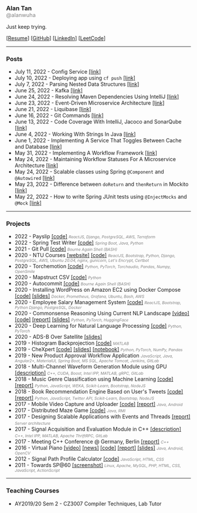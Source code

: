
### Alan Tan

<small style="display:block; margin-top: -1rem; font-size: 11pt; font-weight: normal; color: grey;">@alanwuha</small>

Just keep trying.

[[Resume](https://docs.google.com/document/d/1NeTUAE8KsCUVQrlmhDdjLFS-0qwqHZN4qspAl3VLD2Q/edit)]
[[GitHub](https://github.com/alanwuha)]
[[LinkedIn](https://www.linkedin.com/in/alanwuha/)]
[[LeetCode](https://leetcode.com/alanwuha/)]

<hr style="height: 0.05rem;" />

### Posts

- July 11, 2022 - Config Service
[[link]](https://github.com/alanwuha/blog/tree/main/posts/config-service)
- July 10, 2022 - Deploying app using `cf push`
[[link]](https://github.com/alanwuha/blog/tree/main/posts/deploying-app-using-cf-push)
- July 7, 2022 - Parsing Nested Data Structures
[[link]](https://github.com/alanwuha/blog/tree/main/posts/parsing-nested-data-structures)
- June 25, 2022 - Kafka
[[link]](https://github.com/alanwuha/blog/tree/main/posts/kafka)
- June 24, 2022 - Resolving Maven Dependencies Using IntelliJ
[[link]](https://github.com/alanwuha/blog/tree/main/posts/resolving-maven-dependencies-using-intellij)
- June 23, 2022 - Event-Driven Microservice Architecture
[[link]](https://github.com/alanwuha/blog/tree/main/posts/event-driven-microservice-architecture)
- June 21, 2022 - Liquibase
[[link]](https://github.com/alanwuha/blog/tree/main/posts/liquibase)
- June 16, 2022 - Git Commands
[[link]](https://github.com/alanwuha/blog/tree/main/posts/git-commands)
- June 13, 2022 - Code Coverage With IntelliJ, Jacoco and SonarQube
[[link]](https://github.com/alanwuha/blog/tree/main/posts/code-coverage-with-intellij-jacoco-and-sonarqube)
- June 4, 2022 - Working With Strings In Java
[[link]](https://github.com/alanwuha/blog/tree/main/posts/working-with-strings-in-java)
- June 1, 2022 - Implementing A Service That Toggles Between Cache and Database
[[link]](https://github.com/alanwuha/blog/tree/main/posts/implementing-a-service-that-toggles-between-cache-and-database)
- May 31, 2022 - Implementing A Workflow Framework
[[link]](https://github.com/alanwuha/blog/tree/main/posts/implementing-a-workflow-framework)
- May 24, 2022 - Maintaining Workflow Statuses For A Microservice Architecture
[[link]](https://github.com/alanwuha/blog/tree/main/posts/maintaining-workflow-statuses-for-a-microservice-architecture)
- May 24, 2022 - Scalable classes using Spring `@Component` and `@Autowired`
[[link]](https://github.com/alanwuha/blog/tree/main/posts/scalable-classes-using-spring-component-and-autowired)
- May 23, 2022 - Difference between `doReturn` and `thenReturn` in Mockito 
[[link]](https://github.com/alanwuha/blog/tree/main/posts/difference-between-doreturn-and-thenreturn-in-mockito)
- May 22, 2022 - How to write Spring JUnit tests using `@InjectMocks` and `@Mock`
[[link]](https://github.com/alanwuha/blog/tree/main/posts/how-to-write-spring-junit-tests-using-injectmocks-and-mock)

<hr style="height: 0.05rem;" />

### Projects

- 2022 - Payslip
[[code]](https://github.com/alanwuha/payslip)
<span style='color: gray; font-style: italic; font-size: 8pt;'>ReactJS, Django, PostgreSQL, AWS, Terraform</span>
- 2022 - Spring Test Writer
[[code]](https://github.com/alanwuha/spring-test-writer)
<span style='color: gray; font-style: italic; font-size: 8pt;'>Spring Boot, Java, Python</span>
- 2021 - Git Pull
[[code]](https://github.com/alanwuha/git-pull)
<span style='color: gray; font-style: italic; font-size: 8pt;'>Bourne Again
Shell (BASH)</span>
- 2020 - NTU Courses
[[website]](https://ntucourses.com)
[[code]](https://github.com/alanwuha/ntumods)
<span style='color: gray; font-style: italic; font-size: 8pt;'>ReactJS, Bootstrap, Python, Django, PostgreSQL, AWS, Ubuntu 20.04, nginx, gunicorn, Let's Encrypt, Certbot</span>
- 2020 - Torchemotion
[[code]](https://github.com/alanwuha/torchemotion)
<span style='color: gray; font-style: italic; font-size: 8pt;'>Python, PyTorch, Torchaudio, Pandas, Numpy, OpenSmile</span>
- 2020 - Mapstruct CSV
[[code]](https://github.com/alanwuha/mapstruct-csv)
<span style='color: gray; font-style: italic; font-size: 8pt;'>Python</span>
- 2020 - Autocommit
[[code]](https://github.com/alanwuha/autocommit)
<span style='color: gray; font-style: italic; font-size: 8pt;'>Bourne Again Shell (BASH)</span>
- 2020 - Installing WordPress on Amazon EC2 using Docker Compose
[[code]](https://github.com/alanwuha/wordpress-docker-ec2)
[[slides]](https://docs.google.com/presentation/d/1CbiCGDHpKymM1GYhtt89hthqttz6-MkBhCCub9Klo8U/edit?usp=sharing)
<span style='color: gray; font-style: italic; font-size: 8pt;'>Docker, Prometheus, Grafana, Ubuntu, Bash, AWS</span>
- 2020 - Employee Salary Management System
[[code]](https://github.com/alanwuha/employee-salary)
<span style='color: gray; font-style: italic; font-size: 8pt;'>ReactJS, Bootstrap, Python Django, PostgreSQL, Docker</span>
- 2020 - Commonsense Reasoning Using Current NLP Landscape
[[video]](https://www.dropbox.com/s/zlsi8njzdjyoi2g/video.mov?dl=0)
[[code]](https://github.com/alanwuha/ce7455-project)
[[report]](https://www.dropbox.com/s/4wuqg2u94wa56kn/report.pdf?dl=0)
[[slides]](https://www.dropbox.com/s/l67rncbbebifpkk/slides.pptx?dl=0)
<span style='color: gray; font-style: italic; font-size: 8pt;'>Python, PyTorch, HuggingFace</span>
- 2020 - Deep Learning for Natural Language Processing [[code]](https://github.com/alanwuha/ce7455-nlp)
<span style='color: gray; font-style: italic; font-size: 8pt;'>Python, PyTorch</span>
- 2020 - ADS-B Over Satellite
[[slides]](https://docs.google.com/presentation/d/1nhatJ_gas8Im0c9SX1xv_7RMmdjL9Wx40qy30u1mus8/edit?usp=sharing)
- 2019 - Histogram Backprojection
[[code]](https://github.com/alanwuha/histogram-backprojection)
<span style='color: gray; font-style: italic; font-size: 8pt;'>MATLAB</span>
- 2019 - CheXpert
[[code]](https://github.com/alanwuha/ce7454-grp17)
[[slides]](https://docs.google.com/presentation/d/16nar6Ccq9S9ukXAOgCvyyJbcMHaLQ9GGi6T-RyDAqaA/edit?usp=sharing)
[[notebook]](https://colab.research.google.com/drive/1ixLTm79T42UCSPlFpoiJT5ZSCCRBTvvb?usp=sharing)
<span style='color: gray; font-style: italic; font-size: 8pt;'>Python, PyTorch, NumPy, Pandas</span>
- 2019 - New Product Approval Workflow Application
<span style='color: gray; font-style: italic; font-size: 8pt;'>JavaScript, Java, Angular2+, MaterialUI, Spring Boot, MS SQL, Apache Tomcat, Jenkins, GitLab</span>
- 2018 - Multi-Channel Waveform Generation Module using GPU
[[description]](https://docs.google.com/document/d/11560tTdM8xBgi6S9gNVgAAN1Na-8BcY0CkkJejB4AkU/edit?usp=sharing)
<span style='color: gray; font-style: italic; font-size: 8pt;'>C++, CUDA, Boost, Intel IPP, MATLAB, gRPC, GitLab</span>
- 2018 - Music Genre Classification using Machine Learning
[[code]](https://github.com/alanwuha/cs4347-music-genre-classification)
[[report]](https://www.overleaf.com/read/jjbswwsdjpqs)
<span style='color: gray; font-style: italic; font-size: 8pt;'>Python, JavaScript, WEKA, Scikit-Learn, Bootstrap, NodeJS</span>
- 2018 - Book Recommendation Engine Based on User's Tweets
[[code]](https://github.com/rahul99/PRE-Guide)
[[report]](https://drive.google.com/file/d/1_fZz4ciVWD8G_sCvMwhAoGFTUv2QfEsF/view?usp=sharing)
<span style='color: gray; font-style: italic; font-size: 8pt;'>Python, JavaScript, Twitter API, Scikit-Learn, Bootstrap, NodeJS</span>
- 2017 - Mobile Video Capture and Uploader
[[code]](https://github.com/alanwuha/cs5248-mobile-video-capture-and-uploader)
[[report]](https://docs.google.com/document/d/1x3rXJPHQrA1tJ0K0jXE6vis13rrRNYsxchmNQpwFFvI/edit?usp=sharing)
<span style='color: gray; font-style: italic; font-size: 8pt;'>Java, Android</span>
- 2017 - Distributed Maze Game
[[code]](https://github.com/alanwuha/cs5223-distributed-maze-game)
<span style='color: gray; font-style: italic; font-size: 8pt;'>Java, RMI</span>
- 2017 - Designing Scalable Applications with Events and Threads
[[report]](https://docs.google.com/document/d/1amYaUsTYFITGfM8j2hAr8KcMA8LG_TqGVdRXl5f9BVQ/edit?usp=sharing)
<span style='color: gray; font-style: italic; font-size: 8pt;'>Server architecture</span>
- 2017 - Signal Acquisition and Evaluation Module in C++
[[description]](https://docs.google.com/document/d/11560tTdM8xBgi6S9gNVgAAN1Na-8BcY0CkkJejB4AkU/edit?usp=sharing)
<span style='color: gray; font-style: italic; font-size: 8pt;'>C++, Intel IPP, MATLAB, Apache ThriftRPC, GitLab</span>
- 2017 - Meeting C++ Conference @ Germany, Berlin
[[report]](https://docs.google.com/document/d/1MFwvmzgU-vcX07_vkeCEtnUphofIZqmdSmc2Iz-Nm7w/edit?usp=sharing)
<span style='color: gray; font-style: italic; font-size: 8pt;'>C++</span>
- 2016 - Virtual Piano
[[video]](https://www.youtube.com/watch?v=YjFS944_Vl4)
[[news]](http://scse.ntu.edu.sg/NewsnEvents/Pages/News-Detail.aspx?news=067b6f2f-27ec-409a-a38a-3b61e6ccd129)
[[code]](https://github.com/alanwuha/virtual-piano)
[[report]](https://docs.google.com/document/d/1GYiKimrhumRyQGITo2OWcA_YV94Udv0gRgKmAjKgGwE/edit?usp=sharing)
[[slides]](https://docs.google.com/presentation/d/1JQqFbdLq8pyUItP8OQpeC4iTftyl53VYoEmhwIUfFBc/edit)
<span style='color: gray; font-style: italic; font-size: 8pt;'>Java, Android, OpenCV</span>
- 2012 - Signal Path Profile Calculator
[[code]](https://github.com/alanwuha/signal-path-profile-calculator)
<span style='color: gray; font-style: italic; font-size: 8pt;'>JavaScript, HTML, CSS</span>
- 2011 - Towards SP@60
[[screenshot]](https://alantan02.wixsite.com/portfolio?lightbox=dataItem-ik42409j)
<span style='color: gray; font-style: italic; font-size: 8pt;'>Linux, Apache, MySQL, PHP, HTML, CSS, JavaScript, ActionScript</span>

<hr style="height: 0.05rem;" />

### Teaching Courses

- AY2019/20 Sem 2 - CZ3007 Compiler Techniques, Lab Tutor
